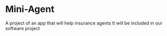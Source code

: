# Mini-Agent
A project of an app that will help insurance  agents
It will be included in our software project
